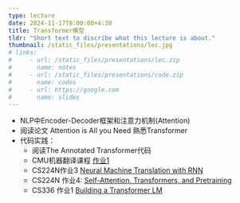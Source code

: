 ```yaml
---
type: lecture
date: 2024-11-17T8:00:00+4:30
title: Transformer模型
tldr: "Short text to discribe what this lecture is about."
thumbnail: /static_files/presentations/lec.jpg
# links: 
#     - url: /static_files/presentations/lec.zip
#       name: notes
#     - url: /static_files/presentations/code.zip
#       name: codes
#     - url: https://google.com
#       name: slides
---
```

* NLP中Encoder-Decoder框架和注意力机制(Attention)
* 阅读论文 Attention is All you Need 熟悉Transformer
* 代码实践：
  - 阅读The Annotated Transformer代码
  - CMU机器翻译课程 [作业1](https://www.phontron.com/class/mtandseq2seq2019/assignments.html)
  - CS224N作业3 [Neural Machine Translation with RNN](https://web.stanford.edu/class/cs224n/assignments/a3_spr24_student_handout.pdf)
  - CS224N 作业4: [Self-Attention, Transformers, and Pretraining](https://web.stanford.edu/class/cs224n/assignments/a4_spr24_student_handout.pdf)
  - CS336 作业1 [Building a Transformer LM](https://github.com/stanford-cs336/spring2024-assignment1-basics)


<!-- **Suggested Readings:**
- [Readings 1](http://example.com)
- [Readings 2](http://example.com) -->
